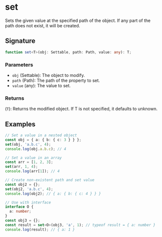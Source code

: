 # set

Sets the given value at the specified path of the object. If any part of the path does not exist, it will be created.

## Signature

```typescript
function set<T>(obj: Settable, path: Path, value: any): T;
```

### Parameters

- `obj` (Settable): The object to modify.
- `path` (Path): The path of the property to set.
- `value` (any): The value to set.

### Returns

(`T`): Returns the modified object. If T is not specified, it defaults to unknown.

## Examples

```typescript
// Set a value in a nested object
const obj = { a: { b: { c: 3 } } };
set(obj, 'a.b.c', 4);
console.log(obj.a.b.c); // 4

// Set a value in an array
const arr = [1, 2, 3];
set(arr, 1, 4);
console.log(arr[1]); // 4

// Create non-existent path and set value
const obj2 = {};
set(obj2, 'a.b.c', 4);
console.log(obj2); // { a: { b: { c: 4 } } }

// Use with interface
interface O {
  a: number;
}
const obj3 = {};
const result = set<O>(obj3, 'a', 1); // typeof result = { a: number }
console.log(result); // { a: 1 }
```
